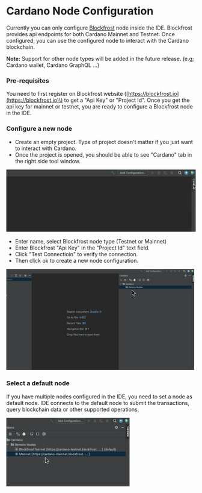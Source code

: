 # Cardano Node Configuration

Currently you can only configure [Blockfrost](https://blockfrost.io/) node inside the IDE. Blockfrost provides api endpoints for both Cardano Mainnet and Testnet. Once configured, you can use the configured node to interact with the Cardano blockchain.

**Note:** Support for other node types will be added in the future release. \(e.g; Cardano wallet, Cardano GraphQL ...\)

### **Pre**-**requisites**

You need to first register on Blockfrost website \([https://blockfrost.io](https://blockfrost.io)\) to get a "Api Key" or "Project Id". Once you get the api key for mainnet or testnet, you are ready to configure a Blockfrost node in the IDE.

### Configure a new node

* Create an empty project. Type of project doesn't matter if you just want to interact with Cardano.
* Once the project is opened, you should be able to see "Cardano" tab in the right side tool window.

![](.gitbook/assets/node-cardano-tab.gif)

* Enter name, select Blockfrost node type \(Testnet or Mainnet\)
* Enter Blockfrost "Api Key" in the "Project Id" text field.
* Click "Test Connectioin" to verify the connection.
* Then click ok to create a new node configuration.

![](.gitbook/assets/nodeconfig-add-node.gif)

### Select a default node

If you have multiple nodes configured in the IDE, you need to set a node as default node. IDE connects to the default node to submit the transactions, query blockchain data or other supported operations.

![](.gitbook/assets/node-defaultnode-selection.gif)

